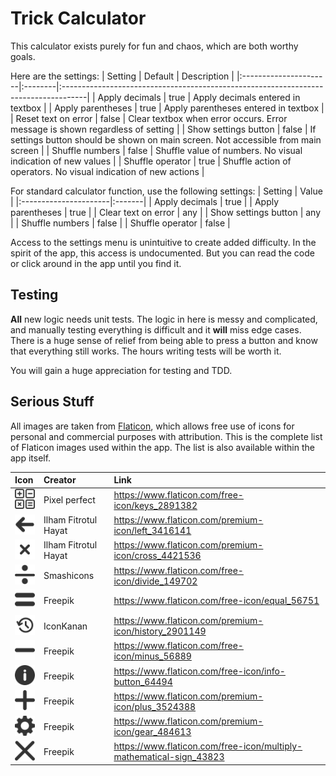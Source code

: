 # Trick Calculator

This calculator exists purely for fun and chaos, which are both worthy goals.

Here are the settings:
| Setting               | Default | Description                                                                         |
|:----------------------|:--------|:------------------------------------------------------------------------------------|
| Apply decimals        | true    | Apply decimals entered in textbox                                                   |
| Apply parentheses     | true    | Apply parentheses entered in textbox                                                |
| Reset text on error   | false   | Clear textbox when error occurs. Error message is shown regardless of setting       |
| Show settings button  | false   | If settings button should be shown on main screen. Not accessible from main screen  |
| Shuffle numbers       | false   | Shuffle value of numbers. No visual indication of new values                        |
| Shuffle operator      | true    | Shuffle action of operators. No visual indication of new actions                    |

For standard calculator function, use the following settings:
| Setting               | Value  |
|:----------------------|:-------|
| Apply decimals        | true   |
| Apply parentheses     | true   |
| Clear text on error   | any    |
| Show settings button  | any    |
| Shuffle numbers       | false  |
| Shuffle operator      | false  |

Access to the settings menu is unintuitive to create added difficulty.
In the spirit of the app, this access is undocumented.
But you can read the code or click around in the app until you find it.

## Testing
**All** new logic needs unit tests.
The logic in here is messy and complicated, and manually testing everything is difficult and it **will** miss edge cases.
There is a huge sense of relief from being able to press a button and know that everything still works.
The hours writing tests will be worth it. 

You will gain a huge appreciation for testing and TDD.

## Serious Stuff
All images are taken from [Flaticon](https://www.flaticon.com/), which allows free use of icons for personal and commercial purposes with attribution.
This is the complete list of Flaticon images used within the app.
The list is also available within the app itself.

| Icon                                                        | Creator              | Link                                                                  |
|:------------------------------------------------------------|:---------------------|:----------------------------------------------------------------------|
| ![img](app/src/main/res/drawable-hdpi/launcher.png)         | Pixel perfect        | <https://www.flaticon.com/free-icon/keys_2891382>                     |
| ![img](app/src/main/res/drawable-hdpi/ic_arrow_left.png)    | Ilham Fitrotul Hayat | <https://www.flaticon.com/premium-icon/left_3416141>                  |
| ![img](app/src/main/res/drawable-hdpi/ic_close.png)         | Ilham Fitrotul Hayat | <https://www.flaticon.com/premium-icon/cross_4421536>                 |
| ![img](app/src/main/res/drawable-hdpi/ic_divide.png)        | Smashicons           | <https://www.flaticon.com/free-icon/divide_149702>                    |
| ![img](app/src/main/res/drawable-hdpi/ic_equals.png)        | Freepik              | <https://www.flaticon.com/free-icon/equal_56751>                      |
| ![img](app/src/main/res/drawable-hdpi/ic_history.png)       | IconKanan            | <https://www.flaticon.com/premium-icon/history_2901149>               |
| ![img](app/src/main/res/drawable-hdpi/ic_minus.png)         | Freepik              | <https://www.flaticon.com/free-icon/minus_56889>                      |
| ![img](app/src/main/res/drawable-hdpi/ic_info.png)          | Freepik              | <https://www.flaticon.com/free-icon/info-button_64494>                |
| ![img](app/src/main/res/drawable-hdpi/ic_plus.png)          | Freepik              | <https://www.flaticon.com/premium-icon/plus_3524388>                  |
| ![img](app/src/main/res/drawable-hdpi/ic_settings.png)      | Freepik              | <https://www.flaticon.com/premium-icon/gear_484613>                   |
| ![img](app/src/main/res/drawable-hdpi/ic_times.png)         | Freepik              | <https://www.flaticon.com/free-icon/multiply-mathematical-sign_43823> |
